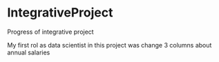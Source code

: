 # IntegrativeProject
Progress of integrative project

My first rol as data scientist in this project was change 3 columns about annual salaries
